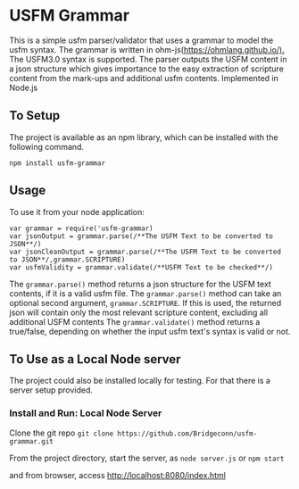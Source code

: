 # USFM Grammar

This is a simple usfm parser/validator that uses a grammar to model the usfm syntax. The grammar is written in ohm-js(<https://ohmlang.github.io/).> The USFM3.0 syntax is supported. The parser outputs the USFM content in a json structure which gives importance to the easy extraction of scripture content from the mark-ups and additional usfm contents.
Implemented in Node.js

## To Setup

The project is available as an npm library, which can be installed with the following command.

`npm install usfm-grammar`

## Usage

To use it from your node application:

```
var grammar = require('usfm-grammar)
var jsonOutput = grammar.parse(/**The USFM Text to be converted to JSON**/)
var jsonCleanOutput = grammar.parse(/**The USFM Text to be converted to JSON**/,grammar.SCRIPTURE)
var usfmValidity = grammar.validate(/**USFM Text to be checked**/)
```

The `grammar.parse()` method returns a json structure for the USFM text contents, if it is a valid usfm file.
The `grammar.parse()` method can take an optional second argument, `grammar.SCRIPTURE`. If this is used, the returned json will contain only the most relevant scripture content, excluding all additional USFM contents
The `grammar.validate()` method returns a true/false, depending on whether the input usfm text's syntax is valid or not.

## To Use as a Local Node server

The project could also be installed locally for testing. For that there is a server setup provided.

### Install and Run: Local Node Server

Clone the git repo
`git clone https://github.com/Bridgeconn/usfm-grammar.git`

From the project directory, start the server, as
`node server.js` or `npm start`

and from browser, access
<http://localhost:8080/index.html>

